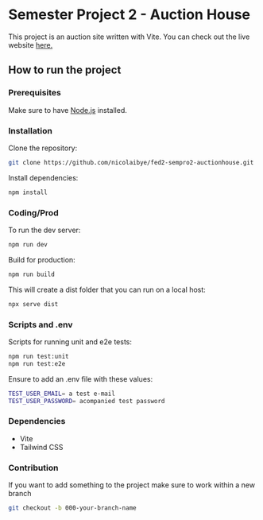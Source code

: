 # Semester Project 2 - Auction House

This project is an auction site written with Vite. You can check out the live website [here.](https://auctionhousenab.netlify.app/)

## How to run the project

### Prerequisites
Make sure to have [Node.js](https://nodejs.org/) installed.

### Installation

Clone the repository:
```bash
git clone https://github.com/nicolaibye/fed2-sempro2-auctionhouse.git
```
Install dependencies:
```bash
npm install
```

### Coding/Prod

To run the dev server:
```bash
npm run dev
```
Build for production:
```bash
npm run build
```
This will create a dist folder that you can run on a local host:
```bash
npx serve dist
```

### Scripts and .env

Scripts for running unit and e2e tests:
```bash
npm run test:unit
npm run test:e2e
```

Ensure to add an .env file with these values:
```bash
TEST_USER_EMAIL= a test e-mail
TEST_USER_PASSWORD= acompanied test password
```

### Dependencies
- Vite
- Tailwind CSS

### Contribution
If you want to add something to the project make sure to work within a new branch
```bash
git checkout -b 000-your-branch-name
```
